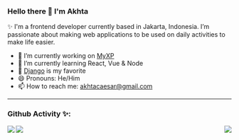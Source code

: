 ### Hello there 👋 I'm Akhta

✨ I'm a frontend developer currently based in Jakarta, Indonesia. I’m passionate about making web applications to be used on daily activities to make life easier.

- 🔭 I’m currently working on [MyXP](https://github.com/Akosovski/MyXP)
- 🌱 I’m currently learning React, Vue & Node
- 💙 [Django](https://docs.djangoproject.com/en/4.0/) is my favorite
- 😄 Pronouns: He/Him
- 📫 How to reach me: akhtacaesar@gmail.com

---

### Github Activity ✨:

<a href="https://github.com/Akosovski">
  <img align="left" src="https://github-readme-stats.vercel.app/api/top-langs/?username=Akosovski&theme=tokyonight"/>
</a>

<a href="https://github.com/Akosovski">
 <img align="center" src="https://github-readme-stats.vercel.app/api?username=Akosovski&show_icons=true&theme=tokyonight&line_height=27"/>
</a>

<a href="https://github.com/Akosovski">
 <img align="right" src="https://github-readme-stats.vercel.app/api/streak/?username=Akosovski&theme=tokyonight"/>
</a>
